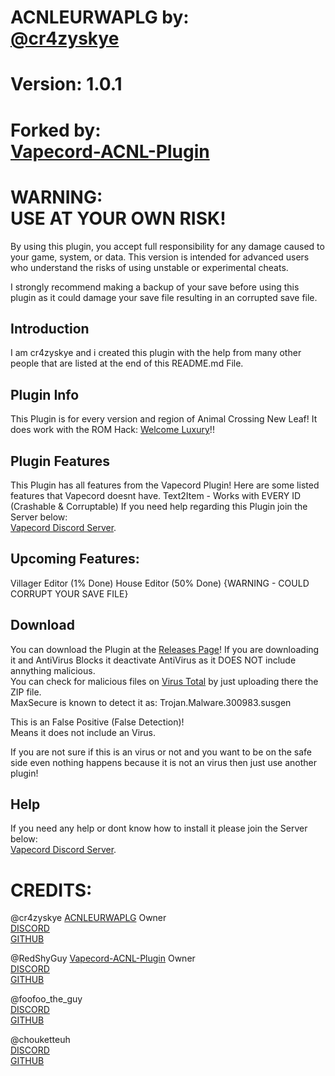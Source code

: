 # ACNLEURWAPLG by:<br>[@cr4zyskye](https://discordapp.com/users/1116452227851235398)
# Version: 1.0.1
# Forked by:<br>[Vapecord-ACNL-Plugin](https://github.com/redshyguy/vapecord-acnl-plugin/)

# WARNING:<br>USE AT YOUR OWN RISK!

By using this plugin, you accept full responsibility for any damage caused to your game, system, or data. This version is intended for advanced users who understand the risks of using unstable or experimental cheats.

I strongly recommend making a backup of your save before using this plugin as it could damage your save file resulting in an corrupted save file.

## Introduction
I am cr4zyskye and i created this plugin with the help from many other people that are listed at the end of this README.md File.

## Plugin Info
This Plugin is for every version and region of Animal Crossing New Leaf!
It does work with the ROM Hack: [Welcome Luxury](https://gitlab.com/Kyusetzu/ACWL)!!

## Plugin Features
This Plugin has all features from the Vapecord Plugin!
Here are some listed features that Vapecord doesnt have.
Text2Item - Works with EVERY ID (Crashable & Corruptable)
If you need help regarding this Plugin join the Server below:<br>
[Vapecord Discord Server](https://discord.gg/QwqdBpKWf3).

## Upcoming Features:
Villager Editor (1% Done)
House Editor (50% Done) {WARNING - COULD CORRUPT YOUR SAVE FILE}

## Download
You can download the Plugin at the [Releases Page](https://github.com/tarikxvoid/ACNLEURWAPLG/releases)!
If you are downloading it and AntiVirus Blocks it deactivate AntiVirus as it DOES NOT include annything malicious.<br>
You can check for malicious files on [Virus Total](https://www.virustotal.com/) by just uploading there the ZIP file.<br>
MaxSecure is known to detect it as: Trojan.Malware.300983.susgen<br>

This is an False Positive (False Detection)!<br>
Means it does not include an Virus.<br>

If you are not sure if this is an virus or not and you want to be on the safe side even nothing happens because it is not an virus then just use another plugin!

## Help
If you need any help or dont know how to install it please join the Server below:<br>
[Vapecord Discord Server](https://discord.gg/QwqdBpKWf3).

# CREDITS:
@cr4zyskye [ACNLEURWAPLG](https://github.com/tarikxvoid/ACNLEURWAPLG/) Owner<br>
 [DISCORD](https://discordapp.com/users/1116452227851235398)<br>
 [GITHUB](https://github.com/tarikxvoid)
 
@RedShyGuy [Vapecord-ACNL-Plugin](https://github.com/RedShyGuy/Vapecord-ACNL-Plugin) Owner<br>
 [DISCORD](https://discordapp.com/users/522105209762217998)<br>
 [GITHUB](https://github.com/RedShyGuy)

@foofoo_the_guy<br>
 [DISCORD](https://discordapp.com/users/468759953050697748)<br>
 [GITHUB](https://github.com/FoofooTheGuy)

@chouketteuh<br>
 [DISCORD](https://discordapp.com/users/439473362276712469)<br>
 [GITHUB](https://github.com/chouketteuh)
